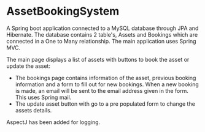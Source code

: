 # AssetBookingSystem
A Spring boot application connected to a MySQL database through JPA and Hibernate. The database contains 2 table's, Assets and Bookings which are connected in a One to Many relationship. The main application uses Spring MVC. 

The main page displays a list of assets with buttons to book the asset or update the asset:

- The bookings page contains information of the asset, previous booking information and a form to fill out for new bookings. When a new booking is made, an email will be sent to the email address given in the form. This uses Spring mail.
- The update asset button with go to a pre populated form to change the assets details.

AspectJ has been added for logging.
